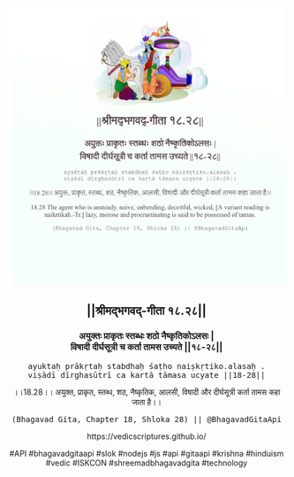 <img src="../../asset/BG_18_28.png"/>
<center><h2>||श्रीमद्‍भगवद्‍-गीता १८.२८||</h2>
<h3>अयुक्तः प्राकृतः स्तब्धः शठो नैष्कृतिकोऽलसः |<br/>विषादी दीर्घसूत्री च कर्ता तामस उच्यते ||१८-२८||</h3>
<pre>ayuktaḥ prākṛtaḥ stabdhaḥ śaṭho naiṣkṛtiko.alasaḥ .<br/>viṣādī dīrghasūtrī ca kartā tāmasa ucyate ||18-28||</pre>
<p>।।18.28।। अयुक्त, प्राकृत, स्तब्ध, शठ, नैष्कृतिक, आलसी, विषादी और दीर्घसूत्री कर्ता तामस कहा जाता है।।</p>
<pre>(Bhagavad Gita, Chapter 18, Shloka 28) || @BhagavadGitaApi</pre><p>https://vedicscriptures.github.io/</p><p>#API #bhagavadgitaapi #slok #nodejs #js #api #gitaapi #krishna #hinduism #vedic #ISKCON #shreemadbhagavadgita #technology</p></center>